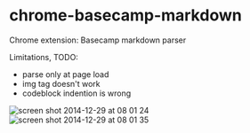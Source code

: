 chrome-basecamp-markdown
========================

Chrome extension: Basecamp markdown parser

Limitations, TODO:
* parse only at page load
* img tag doesn't work
* codeblock indention is wrong 

![screen shot 2014-12-29 at 08 01 24](https://cloud.githubusercontent.com/assets/1764512/5566736/f6440532-8f31-11e4-87fe-64c9d341941b.png)
![screen shot 2014-12-29 at 08 01 35](https://cloud.githubusercontent.com/assets/1764512/5566737/f64603c8-8f31-11e4-80e5-3545b0a951fb.png)

